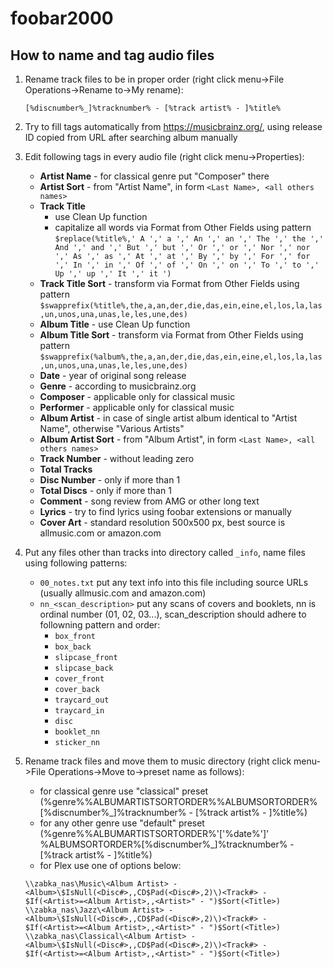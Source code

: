 # foobar2000

## How to name and tag audio files

1. Rename track files to be in proper order (right click menu->File Operations->Rename to->My rename):

   ```text
   [%discnumber%_]%tracknumber% - [%track artist% - ]%title%
   ```

2. Try to fill tags automatically from <https://musicbrainz.org/>, using release ID copied from URL after searching album manually

3. Edit following tags in every audio file (right click menu->Properties):

   * **Artist Name** - for classical genre put "Composer" there
   * **Artist Sort** - from "Artist Name", in form `<Last Name>, <all others names>`
   * **Track Title**
     * use Clean Up function
     * capitalize all words via Format from Other Fields using pattern `$replace(%title%,' A ',' a ',' An ',' an ',' The ',' the ',' And ',' and ',' But ',' but ',' Or ',' or ',' Nor ',' nor ',' As ',' as ',' At ',' at ',' By ',' by ',' For ',' for ',' In ',' in ',' Of ',' of ',' On ',' on ',' To ',' to ',' Up ',' up ',' It ',' it ')`
   * **Track Title Sort** - transform via Format from Other Fields using pattern `$swapprefix(%title%,the,a,an,der,die,das,ein,eine,el,los,la,las,un,unos,una,unas,le,les,une,des)`
   * **Album Title** - use Clean Up function
   * **Album Title Sort** - transform via Format from Other Fields using pattern `$swapprefix(%album%,the,a,an,der,die,das,ein,eine,el,los,la,las,un,unos,una,unas,le,les,une,des)`
   * **Date** - year of original song release
   * **Genre** - according to musicbrainz.org
   * **Composer** - applicable only for classical music
   * **Performer** - applicable only for classical music
   * **Album Artist** - in case of single artist album identical to "Artist Name", otherwise "Various Artists"
   * **Album Artist Sort** - from "Album Artist", in form `<Last Name>, <all others names>`
   * **Track Number** - without leading zero
   * **Total Tracks**
   * **Disc Number** - only if more than 1
   * **Total Discs** - only if more than 1
   * **Comment** - song review from AMG or other long text
   * **Lyrics** - try to find lyrics using foobar extensions or manually
   * **Cover Art** - standard resolution 500x500 px, best source is allmusic.com or amazon.com

4. Put any files other than tracks into directory called `_info`, name files using following patterns:

   * `00_notes.txt` put any text info into this file including source URLs (usually allmusic.com and amazon.com)
   * `nn_<scan_description>` put any scans of covers and booklets, nn is ordinal number (01, 02, 03...), scan_description should adhere to followning pattern and order:
      * `box_front`
      * `box_back`
      * `slipcase_front`
      * `slipcase_back`
      * `cover_front`
      * `cover_back`
      * `traycard_out`
      * `traycard_in`
      * `disc`
      * `booklet_nn`
      * `sticker_nn`

5. Rename track files and move them to music directory (right click menu->File Operations->Move to->preset name as follows):
   * for classical genre use "classical" preset (%genre%\%ALBUMARTISTSORTORDER%\%ALBUMSORTORDER%\[%discnumber%_]%tracknumber% - [%track artist% - ]%title%)
   * for any other genre use "default" preset (%genre%\%ALBUMARTISTSORTORDER%\'['%date%']' %ALBUMSORTORDER%\[%discnumber%_]%tracknumber% - [%track artist% - ]%title%)
   * for Plex use one of options below:

   ```text
   \\zabka_nas\Music\<Album Artist> - <Album>\$IsNull(<Disc#>,,CD$Pad(<Disc#>,2)\)<Track#> - $If(<Artist>=<Album Artist>,,<Artist>" - ")$Sort(<Title>)
   \\zabka_nas\Jazz\<Album Artist> - <Album>\$IsNull(<Disc#>,,CD$Pad(<Disc#>,2)\)<Track#> - $If(<Artist>=<Album Artist>,,<Artist>" - ")$Sort(<Title>)
   \\zabka_nas\Classical\<Album Artist> - <Album>\$IsNull(<Disc#>,,CD$Pad(<Disc#>,2)\)<Track#> - $If(<Artist>=<Album Artist>,,<Artist>" - ")$Sort(<Title>)
   ```  
